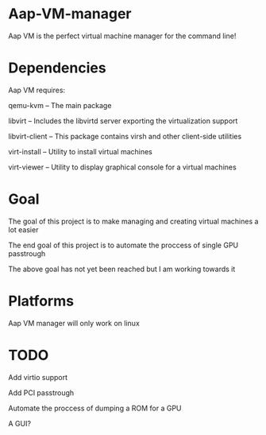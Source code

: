 # Aap-VM-manager
Aap VM is the perfect virtual machine manager for the command line!

# Dependencies
Aap VM requires:

   qemu-kvm – The main package
   
   libvirt – Includes the libvirtd server exporting the virtualization support
   
   libvirt-client – This package contains virsh and other client-side utilities
   
   virt-install – Utility to install virtual machines
   
   virt-viewer – Utility to display graphical console for a virtual machines
   
   
# Goal
The goal of this project is to make managing and creating virtual machines a lot easier

The end goal of this project is to automate the proccess of single GPU passtrough

The above goal has not yet been reached but I am working towards it

# Platforms
Aap VM manager will only work on linux

# TODO
Add virtio support

Add PCI passtrough

Automate the proccess of dumping a ROM for a GPU

A GUI?
